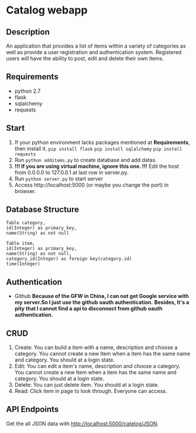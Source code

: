# Catalog webapp
## Description
An application that provides a list of items within a variety of categories as well as provide a user registration and authentication system. Registered users will have the ability to post, edit and delete their own items.
## Requirements
- python 2.7
- flask
- sqlalchemy
- requests
## Start
1. If your python environment lacks packages mentioned at **Requirements**, then install it.
    `pip install flask`
    `pip install sqlalchemy`
    `pip install requests`
2. Run `python additems.py` to create database and add datas.
2. **!!! If you are using virtual machine, ignore this one. !!!**
    Edit the host from 0.0.0.0 to 127.0.0.1 at last row in server.py.
3. Run `python server.py` to start server
4. Access http://localhost:5000 (or maybe you change the port) in browser.
## Database Structure
    Table category,
    id(Integer) as primary_key,
    name(String) as not null

    Table item,
    id(Integer) as primary_key,
    name(String) as not null,
    category_id(Integer) as foreign key(category.id)
    time(Integer)
## Authentication
- Github
**Because of the GFW in China, I can not get Google service with my server.So I just use the github oauth authentication.**
**Besides, It's a pity that I cannot find a api to disconnect from github oauth authentication.**
## CRUD
1. Create: 
    You can build a item with a name, description and choose a category.
    You cannot create a new Item when a item has the same name and category.
    You should at a login state.
2. Edit:
    You can edit a item's name, description and choose a category.
    You cannot create a new Item when a item has the same name and category.
    You should at a login state.
3. Delete:
    You can just delete item.
    You should at a login state.
4. Read:
    Click item in page to look through.
    Everyone can access.
## API Endpoints
Get the all JSON data with [http://localhost:5000/catelog/JSON](http://localhost:5000/catelog/JSON).
    